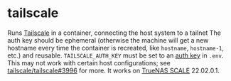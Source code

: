 # tailscale

Runs [Tailscale](https://tailscale.com/) in a container, connecting the host system to a tailnet The auth key should be ephemeral (otherwise the machine will get a new hostname every time the container is recreated, like `hostname`, `hostname-1`, etc.) and reusable. `TAILSCALE_AUTH_KEY` must be set to an [auth key](https://tailscale.com/kb/1085/auth-keys) in `.env`. This may not work with certain host configurations; see [tailscale/tailscale#3996](https://github.com/tailscale/tailscale/issues/3996) for more. It works on [TrueNAS SCALE](https://www.truenas.com/truenas-scale/) 22.02.0.1.
